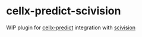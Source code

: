 # cellx-predict-scivision

WIP plugin for [cellx-predict](https://github.com/lowe-lab-ucl/cellx-predict) integration with [scivision](https://github.com/alan-turing-institute/scivision)
